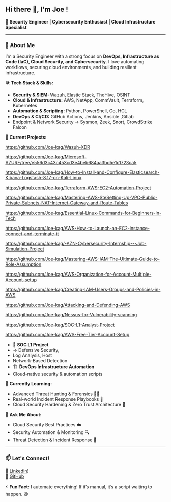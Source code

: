 
## Hi there 👋, I'm Joe !  

🔐 **Security Engineer | Cybersecurity  Enthusiast | Cloud Infrastructure Specialist**  

---

### 🚀 About Me  

I’m a Security Engineer with a strong focus on **DevOps, Infrastructure as Code (IaC), Cloud Security, and Cybersecurity**. I love automating workflows, securing cloud environments, and building resilient infrastructure.  

🛠 **Tech Stack & Skills:**  
- **Security & SIEM:** Wazuh, Elastic Stack, TheHive, OSINT  
- **Cloud & Infrastructure:** AWS, NetApp, CommVault, Terraform, Kubernetes  
- **Automation & Scripting:** Python, PowerShell, Go, HCL  
- **DevOps & CI/CD:** GitHub Actions, Jenkins, Ansible ,Gitlab
-  Endpoint & Network Security → Sysmon, Zeek, Snort, CrowdStrike Falcon

🔭 **Current Projects:** 

https://github.com/Joe-kag/Wazuh-XDR

https://github.com/Joe-kag/Microsoft-AZURE/tree/e556d3c43c453cd3e4beb684aa3bd5e1c1723ca5

https://github.com/Joe-kag/How-to-Install-and-Configure-Elasticsearch-Kibana-Logstash-8.17-on-Kali-Linux.

https://github.com/Joe-kag/Terraform-AWS-EC2-Automation-Project

https://github.com/Joe-kag/Mastering-AWS-SteSetting-Up-VPC-Public-Private-Subnets-NAT-Internet-Gateway-and-Route-Tables

https://github.com/Joe-kag/Essential-Linux-Commands-for-Beginners-in-Tech

https://github.com/Joe-kag/AWS-How-to-Launch-an-EC2-instance-connect-and-terminate-it

https://github.com/Joe-kag/-AZN-Cybersecurity-Internship---Job-Simulation-Project

https://github.com/Joe-kag/Mastering-AWS-IAM-The-Ultimate-Guide-to-Role-Assumption

https://github.com/Joe-kag/AWS-Organization-for-Account-Multiple-Account-setup

https://github.com/Joe-kag/Creating-IAM-Users-Groups-and-Policies-in-AWS

https://github.com/Joe-kag/Attacking-and-Defending-AWS

https://github.com/Joe-kag/Nessus-for-Vulnerability-scanning

https://github.com/Joe-kag/SOC-L1-Analyst-Project

https://github.com/Joe-kag/AWS-Free-Tier-Account-Setup

- 🚧 **SOC L1 Project**
- → Defensive Security,
- Log Analysis, Host
-  Network-Based Detection  
- 🏗 **DevOps Infrastructure Automation**
- Cloud-native security & automation scripts  

🌱 **Currently Learning:**  
- Advanced Threat Hunting & Forensics 🕵️‍♂️
- Real-world Incident Response Playbooks 🚨
- Cloud Security Hardening & Zero Trust Architecture 🔐 

💬 **Ask Me About:**  
- Cloud Security Best Practices ☁️  
- Security Automation & Monitoring 🔍  
- Threat Detection & Incident Response 🚨  

---

### 📫 Let's Connect!  
💼 [LinkedIn](https://www.linkedin.com/in/joseph254/))    
🚀 [GitHub](https://github.com/Joe-kag)  

⚡ **Fun Fact:** I automate everything! If it’s manual, it’s a script waiting to happen. 😆
